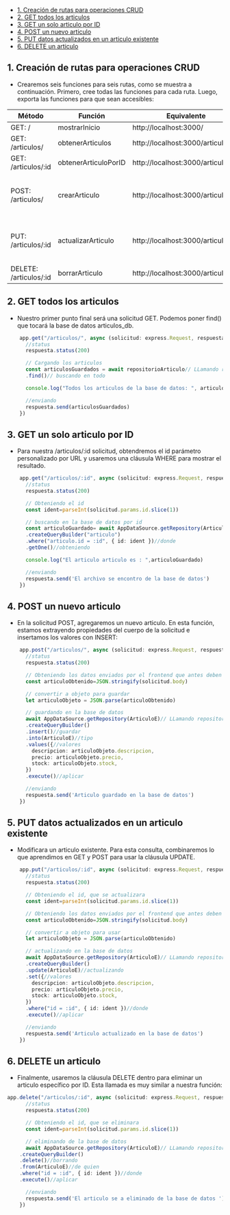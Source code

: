 - [1. Creación de rutas para operaciones CRUD](#1-creación-de-rutas-para-operaciones-crud)
- [2. GET todos los articulos](#2-get-todos-los-articulos)
- [3. GET un solo articulo por ID](#3-get-un-solo-articulo-por-id)
- [4. POST un nuevo articulo](#4-post-un-nuevo-articulo)
- [5. PUT datos actualizados en un articulo existente](#5-put-datos-actualizados-en-un-articulo-existente)
- [6. DELETE un articulo](#6-delete-un-articulo)
## 1. Creación de rutas para operaciones CRUD
- Crearemos seis funciones para seis rutas, como se muestra a continuación. Primero, cree todas las funciones para cada ruta. Luego, exporta las funciones para que sean accesibles:


| Método | Función | Equivalente | Body |
| --------- | --------- | --------- | --------- |
| GET: / | mostrarInicio   | http://localhost:3000/ | no tiene |
| GET: /articulos/ | obtenerArticulos | http://localhost:3000/articulos | no tiene |
| GET: /articulos/:id | obtenerArticuloPorID | http://localhost:3000/articulos/:1 | no tiene |
| POST: /articulos/ | crearArticulo | http://localhost:3000/articulos/ | { "descripcion": "Pepsi", "precio": 113, "stock": 37 } |
| PUT: /articulos/:id | actualizarArticulo | http://localhost:3000/articulos/:7 | { descripcion": "PepsiCola", "precio": 10, "stock": 20 } |
| DELETE: /articulos/:id | borrarArticulo | http://localhost:3000/articulos:1 | no tiene |
## 2. GET todos los articulos
- Nuestro primer punto final será una solicitud GET. Podemos poner find() que tocará la base de datos articulos_db.
```ts
    app.get("/articulos/", async (solicitud: express.Request, respuesta: express.Response) => {
      //status
      respuesta.status(200)

      // Cargando los articulos
      const articulosGuardados = await repositorioArticulo// LLamando repositorio de articulo
      .find()// buscando en todo

      console.log("Todos los articulos de la base de datos: ", articulosGuardados)

      //enviando
      respuesta.send(articulosGuardados)
    })
```
## 3. GET un solo articulo por ID
- Para nuestra /articulos/:id solicitud, obtendremos el id parámetro personalizado por URL y usaremos una cláusula WHERE para mostrar el resultado.


```ts
    app.get("/articulos/:id", async (solicitud: express.Request, respuesta: express.Response) => {
      //status
      respuesta.status(200)

      // Obteniendo el id
      const ident=parseInt(solicitud.params.id.slice(1))

      // buscando en la base de datos por id
      const articuloGuardado= await AppDataSource.getRepository(ArticuloE)// LLamando repositorio de articulo
      .createQueryBuilder("articulo")
      .where("articulo.id = :id", { id: ident })//donde
      .getOne()//obteniendo

      console.log("El articulo articulo es : ",articuloGuardado)

      //enviando
      respuesta.send('El archivo se encontro de la base de datos')
    })
```
## 4. POST un nuevo articulo
- En la solicitud POST, agregaremos un nuevo articulo. En esta función, estamos extrayendo propiedades del cuerpo de la solicitud e insertamos los valores con INSERT:
```ts
    app.post("/articulos/", async (solicitud: express.Request, respuesta: express.Response) => {
      //status
      respuesta.status(200)

      // Obteniendo los datos enviados por el frontend que antes deben convertirse a json
      const articuloObtenido=JSON.stringify(solicitud.body)

      // convertir a objeto para guardar
      let articuloObjeto = JSON.parse(articuloObtenido)

      // guardando en la base de datos
      await AppDataSource.getRepository(ArticuloE)// LLamando repositorio de articulo
      .createQueryBuilder()
      .insert()//guardar
      .into(ArticuloE)//tipo
      .values({//valores
        descripcion: articuloObjeto.descripcion,
        precio: articuloObjeto.precio,
        stock: articuloObjeto.stock,
      })
      .execute()//aplicar

      //enviando
      respuesta.send('Articulo guardado en la base de datos')
    })
```
## 5. PUT datos actualizados en un articulo existente
- Modificara un articulo existente. Para esta consulta, combinaremos lo que aprendimos en GET y POST para usar la cláusula UPDATE.

```ts
    app.put("/articulos/:id", async (solicitud: express.Request, respuesta: express.Response) => {
      //status
      respuesta.status(200)

      // Obteniendo el id, que se actualizara
      const ident=parseInt(solicitud.params.id.slice(1))

      // Obteniendo los datos enviados por el frontend que antes deben convertirse a json
      const articuloObtenido=JSON.stringify(solicitud.body)

      // convertir a objeto para usar
      let articuloObjeto = JSON.parse(articuloObtenido)

      // actualizando en la base de datos
      await AppDataSource.getRepository(ArticuloE)// LLamando repositorio de articulo
      .createQueryBuilder()
      .update(ArticuloE)//actualizando
      .set({//valores
        descripcion: articuloObjeto.descripcion,
        precio: articuloObjeto.precio,
        stock: articuloObjeto.stock,
      })
      .where("id = :id", { id: ident })//donde
      .execute()//aplicar

      //enviando
      respuesta.send('Articulo actualizado en la base de datos')
    })
```
## 6. DELETE un articulo
- Finalmente, usaremos la cláusula DELETE dentro para eliminar un articulo específico por ID. Esta llamada es muy similar a nuestra función:
```ts
app.delete("/articulos/:id", async (solicitud: express.Request, respuesta: express.Response) => {
      //status
      respuesta.status(200)

      // Obteniendo el id, que se eliminara
      const ident=parseInt(solicitud.params.id.slice(1))

      // eliminando de la base de datos
      await AppDataSource.getRepository(ArticuloE)// LLamando repositorio de articulo
    .createQueryBuilder()
    .delete()//borrando
    .from(ArticuloE)//de quien
    .where("id = :id", { id: ident })//donde
    .execute()//aplicar

      //enviando
      respuesta.send('El articulo se a eliminado de la base de datos ')
    })
```